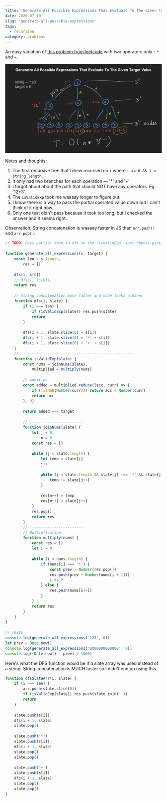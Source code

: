 ```yaml
---
title: 'Generate All Possible Expressions That Evaluate To The Given Target Value'
date: 2020-07-10
slug: 'generate-all-possible-expressions'
tags:
  - recursion
category: problems
---
```


An easy variation of [this problem from leetcode](https://leetcode.com/problems/expression-add-operators/) with two operators only - `*` and `+`.

![alt](./015_generate_all_possible_expressions.jpg)

Notes and thoughts:

1. The first recursive tree that I drew recursed on `i` where `i >= 0 && i < string.length`.
2. It only had two branches for each operation — '\*' and '+'
3. I forgot about about the path that should NOT have any operators. Eg: '12+3'.
4. The `isValidExp` took me waaaay longer to figure out.
5. I know there is a way to pass the partial operated value down but
   I can't think of it right now.
6. Only one test didn't pass because it took too long, but I checked the answer and it seems right.

Observation: String concatenation is waaaay faster in JS than `arr.push()` and `arr.pop()`.

```js
// TODO: Pass partial down in dfs so the 'isValidExp' just checks partial === target at node.

function generate_all_expressions(s, target) {
	const len = s.length,
		res = []

	dfs(1, s[0])
	// dfs(1, [s[0]])
	return res

	// String concatenation much faster and code looks cleaner
	function dfs(i, slate) {
		if (i === len) {
			if (isValidExp(slate)) res.push(slate)
			return
		}

		dfs(i + 1, slate.slice(0) + s[i])
		dfs(i + 1, slate.slice(0) + '*' + s[i])
		dfs(i + 1, slate.slice(0) + '+' + s[i])
	}
	// ---------------------------------------------------
	function isValidExp(slate) {
		const nums = joinNums(slate),
			multiplied = multiply(nums)

		// Addition
		const added = multiplied.reduce((acc, curr) => {
			if (!isNaN(Number(curr))) return acc + Number(curr)
			return acc
		}, 0)

		return added === target

		// ------------------------
		function joinNums(slate) {
			let j = 0,
				n = 0
			const res = []

			while (j < slate.length) {
				let temp = slate[j]
				j++

				while (j < slate.length && slate[j] !== '*' && slate[j] !== '+') {
					temp += slate[j++]
				}

				res[n++] = temp
				res[n++] = slate[j++]
			}
			res.pop()
			return res
		}
		// ------------------------
		// Multiplication
		function multiply(nums) {
			const res = []
			let i = 0

			while (i < nums.length) {
				if (nums[i] === '*') {
					const prev = Number(res.pop())
					res.push(prev * Number(nums[i + 1]))
					i += 2
				} else {
					res.push(nums[i++])
				}
			}
			return res
		}
	}
}

// Tests
console.log(generate_all_expressions('123', 6))
let prev = Date.now()
console.log(generate_all_expressions('0000000000000', 0))
console.log((Date.now() - prev) / 1000)
```

Here's what the DFS function would be if a slate array was used instead of a string. String concatenation is MUCH faster so I didn't end up using this.

```js
function dfsSlateArr(i, slate) {
	if (i === len) {
		arr.push(slate.slice(0))
		if (isValidExp(slate)) res.push(slate.join(''))
		return
	}

	slate.push(s[i])
	dfs(i + 1, slate)
	slate.pop()

	slate.push('*')
	slate.push(s[i])
	dfs(i + 1, slate)
	slate.pop()
	slate.pop()

	slate.push('+')
	slate.push(s[i])
	dfs(i + 1, slate)
	slate.pop()
	slate.pop()
}
```
